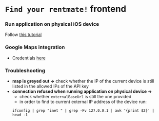# ```Find your rentmate!``` frontend

### Run application on physical iOS device
Follow [this tutorial](https://medium.com/front-end-weekly/how-to-test-your-flutter-ios-app-on-your-ios-device-75924bfd75a8)

### Google Maps integration
- Credentials [here](https://console.cloud.google.com/apis/credentials?project=seventh-capsule-374707)

### Troubleshooting
  - **map is greyed out ->** check whether the IP of the current device is still listed in the allowed IPs of the API key
  - **connection refused when running application on physical device ->**
    - check whether `externalBaseUrl` is still the one provided
    - in order to find to current external IP address of the device run:
    ```shell
    ifconfig | grep "inet " | grep -Fv 127.0.0.1 | awk '{print $2}' | head -1
    ```

